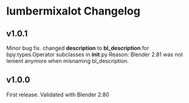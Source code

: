 # lumbermixalot Changelog

## v1.0.1
Minor bug fix. changed **description** to **bl_description** for bpy.types.Operator subclasses in __init__.py
Reason: Blender 2.81 was not lenient anymore when misnaming bl_description. 

## v1.0.0
First release. Validated with Blender 2.80